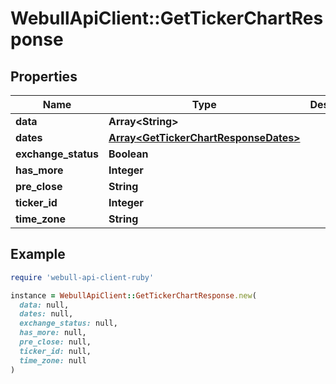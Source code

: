 # WebullApiClient::GetTickerChartResponse

## Properties

| Name | Type | Description | Notes |
| ---- | ---- | ----------- | ----- |
| **data** | **Array&lt;String&gt;** |  | [optional] |
| **dates** | [**Array&lt;GetTickerChartResponseDates&gt;**](GetTickerChartResponseDates.md) |  | [optional] |
| **exchange_status** | **Boolean** |  | [optional] |
| **has_more** | **Integer** |  | [optional] |
| **pre_close** | **String** |  | [optional] |
| **ticker_id** | **Integer** |  | [optional] |
| **time_zone** | **String** |  | [optional] |

## Example

```ruby
require 'webull-api-client-ruby'

instance = WebullApiClient::GetTickerChartResponse.new(
  data: null,
  dates: null,
  exchange_status: null,
  has_more: null,
  pre_close: null,
  ticker_id: null,
  time_zone: null
)
```

